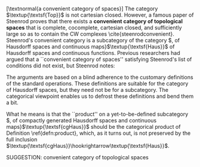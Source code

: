 [\textnormal{a convenient category of spaces}] The category $\textup{\textsf{Top}}$ is not cartesian closed. However, a famous paper of Steenrod proves that there exists a **convenient category of topological spaces** that is complete, cocomplete, cartesian closed, and sufficiently large so as to contain the CW complexes  \cite{steenrodconvenient}. Steenrod's convenient category is a subcategory of the category $, of Hausdorff spaces and continuous maps}$\textup{\textsf{Haus}}$ of Hausdorff spaces and continuous functions. Previous researchers had argued that a ``convenient category of spaces'' satisfying Steenrod's list of conditions did not exist, but Steenrod notes:

The arguments are based on a blind adherence to the customary definitions of the standard operations. These definitions are suitable for the category of Hausdorff spaces, but they need not be for a subcategory. The categorical viewpoint enables us to defrost these definitions and bend them a bit.

What he means is that the  ``product'' on a yet-to-be-defined subcategory    $, of compactly generated Hausdorff spaces and continuous maps}$\textup{\textsf{cgHaus}}$ should be the categorical product of Definition \ref{defn:product}, which, as it turns out, is not  preserved by the full inclusion $\textup{\textsf{cgHaus}}\hookrightarrow\textup{\textsf{Haus}}$.

SUGGESTION: convenient category of topological spaces